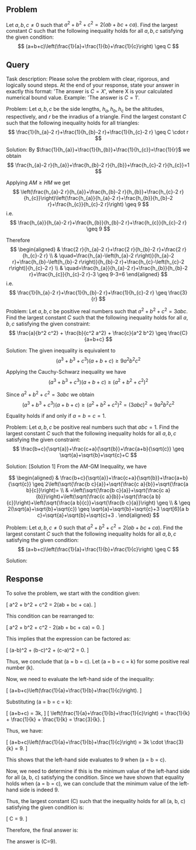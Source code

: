 ## Problem

Let $a, b, c \neq 0$ such that $a^2+b^2+c^2=2(ab+bc+ca)$. Find the largest constant $C$ such that the following inequality holds for all $a, b, c$ satisfying the given condition:
$$
(a+b+c)\left(\frac{1}{a}+\frac{1}{b}+\frac{1}{c}\right) \geq C
$$

## Query

Task description: Please solve the problem with clear, rigorous, and logically sound steps. At the end of your response, state your answer in exactly this format: 'The answer is $C=X$', where X is your calculated numerical bound value. Example: 'The answer is $C=1$'.



Problem: Let $a, b, c$ be the side lengths, $h_{a}, h_{b}, h_{c}$ be the altitudes, respectively, and $r$ be the inradius of a triangle. Find the largest constant $C$ such that the following inequality holds for all triangles:
$$
\frac{1}{h_{a}-2 r}+\frac{1}{h_{b}-2 r}+\frac{1}{h_{c}-2 r} \geq C \cdot r
$$

Solution: By $\frac{1}{h_{a}}+\frac{1}{h_{b}}+\frac{1}{h_{c}}=\frac{1}{r}$ we obtain
$$
\frac{h_{a}-2 r}{h_{a}}+\frac{h_{b}-2 r}{h_{b}}+\frac{h_{c}-2 r}{h_{c}}=1
$$

Applying $A M \geq H M$ we get
$$
\left(\frac{h_{a}-2 r}{h_{a}}+\frac{h_{b}-2 r}{h_{b}}+\frac{h_{c}-2 r}{h_{c}}\right)\left(\frac{h_{a}}{h_{a}-2 r}+\frac{h_{b}}{h_{b}-2 r}+\frac{h_{c}}{h_{c}-2 r}\right) \geq 9
$$
i.e.
$$
\frac{h_{a}}{h_{a}-2 r}+\frac{h_{b}}{h_{b}-2 r}+\frac{h_{c}}{h_{c}-2 r} \geq 9
$$

Therefore
$$
\begin{aligned}
& \frac{2 r}{h_{a}-2 r}+\frac{2 r}{h_{b}-2 r}+\frac{2 r}{h_{c}-2 r} \\
& \quad=\frac{h_{a}-\left(h_{a}-2 r\right)}{h_{a}-2 r}+\frac{h_{b}-\left(h_{b}-2 r\right)}{h_{b}-2 r}+\frac{h_{c}-\left(h_{c}-2 r\right)}{h_{c}-2 r} \\
& \quad=\frac{h_{a}}{h_{a}-2 r}+\frac{h_{b}}{h_{b}-2 r}+\frac{h_{c}}{h_{c}-2 r}-3 \geq 9-3=6
\end{aligned}
$$
i.e.
$$
\frac{1}{h_{a}-2 r}+\frac{1}{h_{b}-2 r}+\frac{1}{h_{c}-2 r} \geq \frac{3}{r}
$$



Problem: Let $a, b, c$ be positive real numbers such that $a^2 + b^2 + c^2 = 3abc$. Find the largest constant $C$ such that the following inequality holds for all $a, b, c$ satisfying the given constraint:
$$
\frac{a}{b^2 c^2} + \frac{b}{c^2 a^2} + \frac{c}{a^2 b^2} \geq \frac{C}{a+b+c}
$$

Solution: The given inequality is equivalent to
$$
\left(a^{3}+b^{3}+c^{3}\right)(a+b+c) \geq 9 a^{2} b^{2} c^{2}
$$

Applying the Cauchy-Schwarz inequality we have
$$
\left(a^{3}+b^{3}+c^{3}\right)(a+b+c) \geq\left(a^{2}+b^{2}+c^{2}\right)^{2}
$$

Since $a^{2}+b^{2}+c^{2}=3 a b c$ we obtain
$$
\left(a^{3}+b^{3}+c^{3}\right)(a+b+c) \geq\left(a^{2}+b^{2}+c^{2}\right)^{2}=(3 a b c)^{2}=9 a^{2} b^{2} c^{2}
$$

Equality holds if and only if $a=b=c=1$.



Problem: Let $a, b, c$ be positive real numbers such that $a b c = 1$. Find the largest constant $C$ such that the following inequality holds for all $a, b, c$ satisfying the given constraint:
$$
\frac{b+c}{\sqrt{a}}+\frac{c+a}{\sqrt{b}}+\frac{a+b}{\sqrt{c}} \geq \sqrt{a}+\sqrt{b}+\sqrt{c}+C
$$

Solution: [Solution 1]
From the AM-GM Inequality, we have

$$
\begin{aligned}
& \frac{b+c}{\sqrt{a}}+\frac{c+a}{\sqrt{b}}+\frac{a+b}{\sqrt{c}} \geq 2\left(\sqrt{\frac{b c}{a}}+\sqrt{\frac{c a}{b}}+\sqrt{\frac{a b}{c}}\right)= \\
& =\left(\sqrt{\frac{b c}{a}}+\sqrt{\frac{c a}{b}}\right)+\left(\sqrt{\frac{c a}{b}}+\sqrt{\frac{a b}{c}}\right)+\left(\sqrt{\frac{a b}{c}}+\sqrt{\frac{b c}{a}}\right) \geq \\
& \geq 2(\sqrt{a}+\sqrt{b}+\sqrt{c}) \geq \sqrt{a}+\sqrt{b}+\sqrt{c}+3 \sqrt[6]{a b c}=\sqrt{a}+\sqrt{b}+\sqrt{c}+3 .
\end{aligned}
$$

Problem: Let $a, b, c \neq 0$ such that $a^2+b^2+c^2=2(ab+bc+ca)$. Find the largest constant $C$ such that the following inequality holds for all $a, b, c$ satisfying the given condition:
$$
(a+b+c)\left(\frac{1}{a}+\frac{1}{b}+\frac{1}{c}\right) \geq C
$$

Solution:

## Response

To solve the problem, we start with the condition given:

\[
a^2 + b^2 + c^2 = 2(ab + bc + ca).
\]

This condition can be rearranged to:

\[
a^2 + b^2 + c^2 - 2(ab + bc + ca) = 0.
\]

This implies that the expression can be factored as:

\[
(a-b)^2 + (b-c)^2 + (c-a)^2 = 0.
\]

Thus, we conclude that \(a = b = c\). Let \(a = b = c = k\) for some positive real number \(k\). 

Now, we need to evaluate the left-hand side of the inequality:

\[
(a+b+c)\left(\frac{1}{a}+\frac{1}{b}+\frac{1}{c}\right).
\]

Substituting \(a = b = c = k\):

\[
(a+b+c) = 3k,
\]
\[
\left(\frac{1}{a}+\frac{1}{b}+\frac{1}{c}\right) = \frac{1}{k} + \frac{1}{k} + \frac{1}{k} = \frac{3}{k}.
\]

Thus, we have:

\[
(a+b+c)\left(\frac{1}{a}+\frac{1}{b}+\frac{1}{c}\right) = 3k \cdot \frac{3}{k} = 9.
\]

This shows that the left-hand side evaluates to 9 when \(a = b = c\). 

Now, we need to determine if this is the minimum value of the left-hand side for all \(a, b, c\) satisfying the condition. Since we have shown that equality holds when \(a = b = c\), we can conclude that the minimum value of the left-hand side is indeed 9.

Thus, the largest constant \(C\) such that the inequality holds for all \(a, b, c\) satisfying the given condition is:

\[
C = 9.
\]

Therefore, the final answer is:

The answer is \(C=9\).
